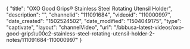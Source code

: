 {
    "title": "OXO Good Grips&reg; Stainless Steel Rotating Utensil Holder",
    "description": "",
    "channelid": "111091684",
    "videoid": "110000997",
    "date_created": "1502524502",
    "date_modified": "1504049175",
    "type": "captivate",
    "layout": "channelVideo",
    "url": "\/bbbusa-latest-videos\/oxo-good-grips\u00c2-stainless-steel-rotating-utensil-holder-2-notes\/111091684-110000997"
}